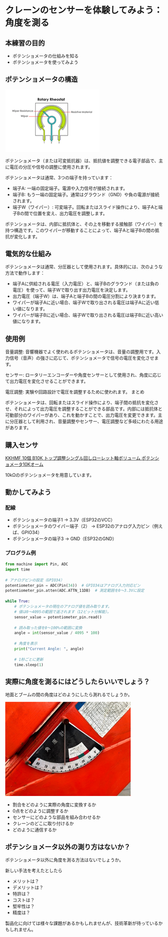 # クレーンのセンサーを体験してみよう：角度を測る

## 本練習の目的

- ポテンショメータの仕組みを知る
- ポテンショメータを使ってみよう

## ポテンショメータの構造

<img src="Rotary_Rheostat_Diagram.webp" width="300px">

ポテンショメータ（または可変抵抗器）は、抵抗値を調整できる電子部品で、主に電圧の分圧や信号の調整に使用されます。

ポテンショメータは通常、3つの端子を持っています：

- 端子A: 一端の固定端子。電源や入力信号が接続されます。
- 端子B: もう一端の固定端子。通常はグラウンド（GND）や負の電源が接続されます。
- 端子W（ワイパー）: 可変端子。回転またはスライド操作により、端子Aと端子Bの間で位置を変え、出力電圧を調整します。

ポテンショメータは、内部に抵抗体と、その上を移動する接触部（ワイパー）を持つ構造です。このワイパーが移動することによって、端子Aと端子Bの間の抵抗が変化します。

## 電気的な仕組み

ポテンショメータは通常、分圧器として使用されます。具体的には、次のような方法で動作します：

- 端子Aに供給される電圧（入力電圧）と、端子Bのグラウンド（または負の電圧）を使って、端子Wで取り出す出力電圧を決定します。
- 出力電圧（端子W）は、端子Aと端子Bの間の電圧分割により決まります。
- ワイパーが端子Aに近い場合、端子Wで取り出される電圧は端子Aに近い低い値になります。
- ワイパーが端子Bに近い場合、端子Wで取り出される電圧は端子Bに近い高い値になります。

## 使用例

音量調整: 音響機器でよく使われるポテンショメータは、音量の調整用です。入力信号（音声）の強さに応じて、ポテンショメータで信号の電圧を変化させます。

センサー: ロータリーエンコーダーや角度センサーとして使用され、角度に応じて出力電圧を変化させることができます。

電圧調整: 実験や回路設計で電圧を調整するために使われます。
まとめ

ポテンショメータは、回転またはスライド操作により、端子間の抵抗を変化させ、それによって出力電圧を調整することができる部品です。内部には抵抗体と可動部分のワイパーがあり、これを動かすことで、出力電圧を変更できます。主に分圧器として利用され、音量調整やセンサー、電圧調整など多岐にわたる用途があります。

## 購入センサ

[KKHMF 10個 B10K トップ調整シングル回しローレット軸ボリューム ポテンショメータ10Kオーム](https://www.amazon.co.jp/gp/product/B073LQ38LL)

10kΩのポテンショメータを用意しています。

## 動かしてみよう

### 配線

- ポテンショメータの端子1 → 3.3V（ESP32のVCC）
- ポテンショメータのワイパー端子（2） → ESP32のアナログ入力ピン（例えば、GPIO34）
- ポテンショメータの端子3 → GND（ESP32のGND）

### プログラム例

```python
from machine import Pin, ADC
import time

# アナログピンの設定（GPIO34）
potentiometer_pin = ADC(Pin(34))  # GPIO34はアナログ入力対応ピン
potentiometer_pin.atten(ADC.ATTN_11DB)  # 測定範囲を0〜3.3Vに設定

while True:
    # ポテンショメータの現在のアナログ値を読み取ります。
    # 値は0〜4095の範囲で返されます（12ビット分解能）。
    sensor_value = potentiometer_pin.read()
    
    # 読み取った値を0〜100%の範囲に変換
    angle = int(sensor_value / 4095 * 100)
    
    # 角度を表示
    print("Current Angle: ", angle)
    
    # 1秒ごとに更新
    time.sleep(1)

```

## 実際に角度を測るにはどうしたらいいでしょう？

地面とブームの間の角度はどのようにしたら測れるでしょうか。

<img src="product_9d3e20a6.jpg"  width="400px">

- 割合をどのように実際の角度に変換するか
- 0点をどのように調整するか
- センサーにどのような部品を組み合わせるか
- クレーンのどこに取り付けるか
- どのように通信するか
  
## ポテンショメータ以外の測り方はないか？

ポテンショメータ以外に角度を測る方法はないでしょうか。

新しい手法を考えたとしたら

- メリットは？
- デメリットは？
- 特許は？
- コストは？
- 堅牢性は？
- 精度は？

製品化に向けては様々な課題があるかもしれませんが、技術革新が待っているかもしれません。
